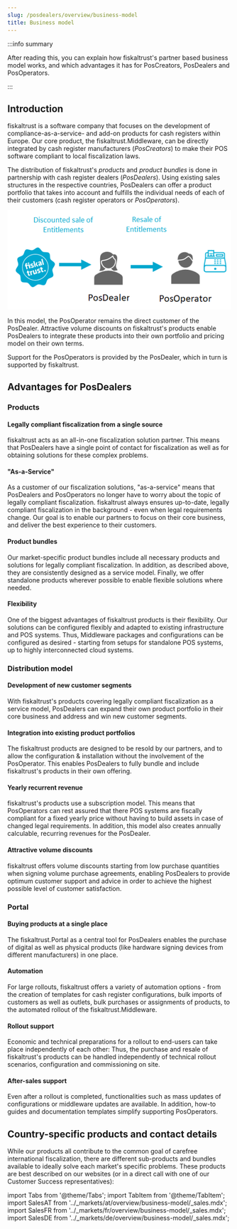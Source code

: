 ```yaml
---
slug: /posdealers/overview/business-model
title: Business model
---
```



:::info summary

After reading this, you can explain how fiskaltrust's partner based business model works, and which advantages it has for PosCreators, PosDealers and PosOperators.

:::

## Introduction
fiskaltrust is a software company that focuses on the development of compliance-as-a-service- and add-on products for cash registers within Europe. Our core product, the fiskaltrust.Middleware, can be directly integrated by cash register manufacturers (_PosCreators_) to make their POS software compliant to local fiscalization laws.

The distribution of fiskaltrust's _products_ and _product bundles_ is done in partnership with cash register dealers (_PosDealers_). Using existing sales structures in the respective countries, PosDealers can offer a product portfolio that takes into account and fulfills the individual needs of each of their customers (cash register operators or _PosOperators_).

![business-model](images/business-model.png)

In this model, the PosOperator remains the direct customer of the PosDealer. Attractive volume discounts on fiskaltrust's products enable PosDealers to integrate these products into their own portfolio and pricing model on their own terms.

Support for the PosOperators is provided by the PosDealer, which in turn is supported by fiskaltrust.

## Advantages for PosDealers

### Products
#### Legally compliant fiscalization from a single source
fiskaltrust acts as an all-in-one fiscalization solution partner. This means that PosDealers have a single point of contact for fiscalization as well as for obtaining solutions for these complex problems.

#### "As-a-Service"
As a customer of our fiscalization solutions, "as-a-service" means that PosDealers and PosOperators no longer have to worry about the topic of legally compliant fiscalization. fiskaltrust always ensures up-to-date, legally compliant fiscalization in the background - even when legal requirements change. Our goal is to enable our partners to focus on their core business, and deliver the best experience to their customers.

#### Product bundles
Our market-specific product bundles include all necessary products and solutions for legally compliant fiscalization. In addition, as described above, they are consistently designed as a service model. Finally, we offer standalone products wherever possible to enable flexible solutions where needed.

#### Flexibility
One of the biggest advantages of fiskaltrust products is their flexibility. Our solutions can be configured flexibly and adapted to existing infrastructure and POS systems. Thus, Middleware packages and configurations can be configured as desired - starting from setups for standalone POS systems, up to highly interconnected cloud systems.

### Distribution model
#### Development of new customer segments
With fiskaltrust's products covering legally compliant fiscalization as a service model, PosDealers can expand their own product portfolio in their core business and address and win new customer segments.

#### Integration into existing product portfolios
The fiskaltrust products are designed to be resold by our partners, and to allow the configuration & installation without the involvement of the PosOperator. This enables PosDealers to fully bundle and include fiskaltrust's products in their own offering.

#### Yearly recurrent revenue
fiskaltrust's products use a subscription model. This means that PosOperators can rest assured that there POS systems are fiscally compliant for a fixed yearly price without having to build assets in case of changed legal requirements. In addition, this model also creates annually calculable, recurring revenues for the PosDealer.

#### Attractive volume discounts
fiskaltrust offers volume discounts starting from low purchase quantities when signing volume purchase agreements, enabling PosDealers to provide optimum customer support and advice in order to achieve the highest possible level of customer satisfaction.

### Portal
#### Buying products at a single place
The fiskaltrust.Portal as a central tool for PosDealers enables the purchase of digital as well as physical products (like hardware signing devices from different manufacturers) in one place.

#### Automation
For large rollouts, fiskaltrust offers a variety of automation options - from the creation of templates for cash register configurations, bulk imports of customers as well as outlets, bulk purchases or assignments of products, to the automated rollout of the fiskaltrust.Middleware.

#### Rollout support
Economic and technical preparations for a rollout to end-users can take place independently of each other: Thus, the purchase and resale of fiskaltrust's products can be handled independently of technical rollout scenarios, configuration and commissioning on site.

#### After-sales support
Even after a rollout is completed, functionalities such as mass updates of configurations or middleware updates are available. In addition, how-to guides and documentation templates simplify supporting PosOperators.





























## Country-specific products and contact details
While our products all contribute to the common goal of carefree international fiscalization, there are different sub-products and bundles available to ideally solve each market's specific problems. These products are best described on our websites (or in a direct call with one of our Customer Success representatives):

import Tabs from '@theme/Tabs';
import TabItem from '@theme/TabItem';
import SalesAT from '../_markets/at/overview/business-model/_sales.mdx';
import SalesFR from '../_markets/fr/overview/business-model/_sales.mdx';
import SalesDE from '../_markets/de/overview/business-model/_sales.mdx';

<Tabs groupId="market">

  <TabItem value="AT" label="Austria">
    <SalesAT />
  </TabItem>

  <TabItem value="FR" label="France">
    <SalesFR />
  </TabItem>

  <TabItem value="DE" label="Germany">
    <SalesDE />
  </TabItem>

</Tabs>